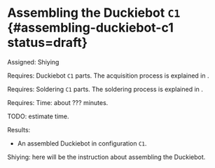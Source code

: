 # Assembling the Duckiebot `C1` {#assembling-duckiebot-c1 status=draft}

Assigned: Shiying

<div class='requirements' markdown="1">

Requires: Duckiebot `C1` parts.
The acquisition process is explained in [](#acquiring-parts-c1).

Requires: Soldering `C1` parts.
The soldering process is explained in [](#soldering-boards-c1).

Requires: Time: about ??? minutes.

TODO: estimate time.

Results:

-  An assembled Duckiebot in configuration `C1`.

</div>

Shiying: here will be the instruction about assembling the Duckiebot.
